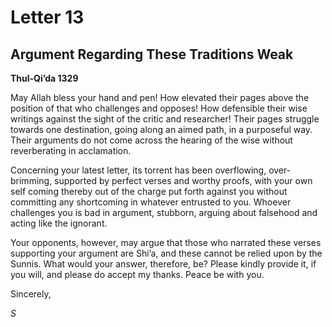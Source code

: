 Letter 13
=========

Argument Regarding These Traditions Weak
----------------------------------------

**Thul-Qi’da 1329**

May Allah bless your hand and pen! How elevated their pages above the
position of that who challenges and opposes! How defensible their wise
writings against the sight of the critic and researcher! Their pages
struggle towards one destination, going along an aimed path, in a
purposeful way. Their arguments do not come across the hearing of the
wise without reverberating in acclamation.

Concerning your latest letter, its torrent has been overflowing,
over­brimming, supported by perfect verses and worthy proofs, with your
own self coming thereby out of the charge put forth against you without
committing any shortcoming in whatever entrusted to you. Whoever
challenges you is bad in argument, stubborn, arguing about falsehood and
acting like the ignorant.

Your opponents, however, may argue that those who narrated these verses
supporting your argument are Shi’a, and these cannot be relied upon by
the Sunnis. What would your answer, therefore, be? Please kindly provide
it, if you will, and please do accept my thanks. Peace be with you.

Sincerely,

*S*


